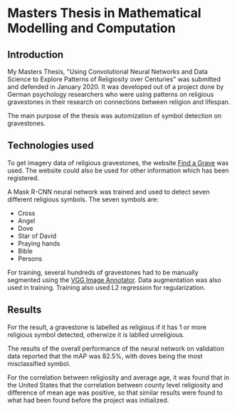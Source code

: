# Masters Thesis in Mathematical Modelling and Computation

## Introduction

My Masters Thesis, "Using Convolutional Neural Networks and Data Science to Explore Patterns of Religiosity over Centuries" was submitted and defended in January 2020.
It was developed out of a project done by German psychology researchers who were using patterns on religious gravestones in their research on connections between religion and lifespan.

The main purpose of the thesis was automization of symbol detection on gravestones.

## Technologies used

To get imagery data of religious gravestones, the website [Find a Grave](https://www.findagrave.com) was used. The website could also be used for other information which has been registered.

A Mask R-CNN neural network was trained and used to detect seven different religious symbols. The seven symbols are:
- Cross
- Angel
- Dove
- Star of David
- Praying hands
- Bible
- Persons

For training, several hundreds of gravestones had to be manually segmented using the [VGG Image Annotator](https://annotate.officialstatistics.org). Data augmentation was also used in training. Training also used L2 regression for regularization.

## Results

For the result, a gravestone is labelled as religious if it has 1 or more religious symbol detected, otherwize it is lablled unreligious.

The results of the overall performance of the neural network on validation data reported that the mAP was 82.5%, with doves being the most misclassified symbol. 

For the correlation between religiosity and average age, it was found that in the United States that the correlation between county level religiosity and difference of mean age was positive, so that similar results were found to what had been found before the project was initialized. 
